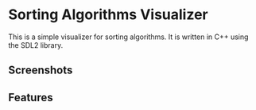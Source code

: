 # Sorting Algorithms Visualizer

This is a simple visualizer for sorting algorithms. It is written in C++ using the SDL2 library.

## Screenshots

## Features
